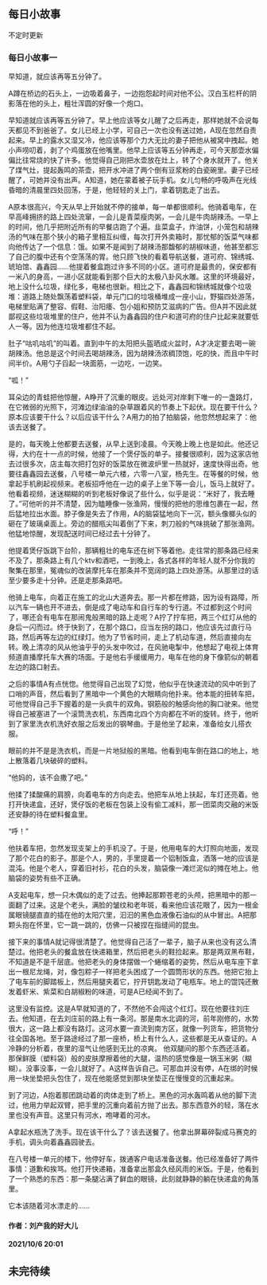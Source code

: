 ## 每日小故事
不定时更新

### 每日小故事一


  早知道，就应该再等五分钟了。
  
  A蹲在桥边的石头上，一边吸着鼻子，一边抱怨起时间对他不公。汉白玉栏杆的阴影落在他的头上，粗壮浑圆的好像一个炮口。
  
早知道就应该再等五分钟了。早上他应该等女儿醒了之后再走，那样她就不会说每天都见不到爸爸了。女儿已经上小学，可自己一次也没有送过她，A现在忽然自责起来。早上的露水又湿又冷，他应该等那个力大无比的妻子把他从被窝中拽起。她小声唠叨着，剥了个鸡蛋放在他嘴里。他早上应该等五分钟再走，可今天那壶水偏偏比往常烧的快了许多。他觉得自己刚把水壶放在灶上，转了个身水就开了。他关了煤气灶，提起轰鸣的茶壶，把开水冲进了两个倒有豆浆粉的白瓷碗里。妻子已经醒了，可她并没有出声。A知道，她在蒙着被子玩手机。女儿匀畅的呼吸声在光线昏暗的清晨里四处回荡，于是，他轻轻的关上门，拿着钥匙走了出去。

A原本很高兴，今天从早上开始就不停的接单，每一单都很顺利。他骑着电车，在早高峰拥挤的路上四处流窜，一会儿是青菜瘦肉粥，一会儿是牛肉胡辣汤。一早上的时间，他几乎把附近所有的早餐店跑了个遍。韭菜盒子，炸油饼，小笼包和胡辣汤的气味在那个狭小的箱子里相互纠缠，每次打开外卖箱时，那忧郁的饭菜气味都向他传达了一个信息：饿。如果不是闻到了胡辣汤那馥郁的胡椒味道，他甚至都忘了自己的腹中还有个空荡荡的胃。他只顾飞快的看着导航送餐，道可府、锦绣城、琥珀馆、鑫鑫园……他提着餐盒跑过许多不同的小区。道可府是最贵的，保安都有一米八的身高，一进小区就能看到那个巨大的太极八卦风水雕。这里的环境最好，地上没什么垃圾，绿化多，电梯也很新。相比之下，鑫鑫园和锦绣城就像个垃圾堆：道路上随处飘荡着塑料袋，单元门口的垃圾桶堆成一座小山，野猫四处游荡，电梯里贴满了整容、假鞋、治阳痿、包小姐和预防艾滋病的广告。但A并不因此就鄙视这些垃圾堆里的住户，他并不认为鑫鑫园的住户和道可府的住户比起来就要低人一等。因为他连垃圾堆都住不起。

肚子“咕叽咕叽”的叫着。直到中午的太阳把头盔晒成火盆时，A才决定要去喝一碗胡辣汤。他总是这个时间去喝胡辣汤，因为胡辣汤浓稠顶饱，吃的快，而且中午时间半价。A用勺子舀起一块面筋，一边吃，一边笑。

“呱！”

  耳朵边的青蛙把他惊醒，A睁开了沉重的眼皮。远处河对岸剩下唯一的一盏路灯，在它微弱的光照下，河滩边绿油油的杂草跟着风的节奏上下起伏。现在要干什么？原本应该要干什么？以后应该干什么？A用力的拍了拍脑袋，他忽然想起来了：他该去送餐了。
  
是的，每天晚上他都要去送餐，从早上送到凌晨。今天晚上晚上也是如此。他还记得，大约在十一点的时候，他接了一个煲仔饭的单子。接餐很顺利，因为这家店他去过很多次，店主每次把打包好的饭菜放在微波炉里一热就好，速度快得出奇。他要往鑫鑫园去送餐，八号楼一单元六楼，六零一八室，杨先生。在等餐的时候，他拿起手机刷起视频来。老板招呼他在一边的桌子上坐下等一会儿，饭马上就好了。他看着视频，迷迷糊糊的听到老板好像说了些什么，似乎是说：“米好了，我去睡了。”可他听的并不清楚，因为瞌睡像一张渔网，慢慢的把他的思维包裹在一起，然后猛地拉出水面。脖子像是失去了作用，A的脑袋猛地向下一沉，额头像榔头似的砸在了玻璃桌面上。旁边的醋瓶尖叫着倒了下来，刺刀般的气味挑破了那张渔网。他猛地惊醒，发现配送时间已经过去十分钟了。

他提着煲仔饭跳下台阶，那辆粗壮的电车还在树下等着他。走往常的那条路已经来不及了，那条路上有几个ktv和酒吧，一到晚上，各式各样的年轻人就不分你我的聚集在那里，冤魂似的改装摩托车在那条并不宽阔的路上四处游荡。从那里过的话至少要多走十分钟。还是走那条路吧。

他骑上电车，向着正在施工的北山大道奔去。那一片都在修路，因为设有路障，所以汽车一辆也开不进去，倒是成了电动车和自行车的专行道。不过都到这个时间了，哪还会有电车在那闹鬼般黑暗的路上走呢？A拧了拧车把，两三个红灯从他的身后一闪而过。终于快到了，在那个路口，应当左拐的路口，他应该先过直行马路，然后再等左边的红绿灯。他为了节省时间，走上了机动车道，然后直接向左转。晚上清凉的风从他油乎乎的头发中吹过，在风驰电掣中，他想起了电视上体育频道直播摩托车大赛的场面。于是他右手缓缓用力，电车在他的身下像箭似的朝着左边的路口射去。

之后的事情A有点恍惚。他觉得自己出现了幻觉，他似乎在快速流动的风中听到了口哨的声音，然后看到了黑暗中一个黄色的大眼睛向他扑来。他本能的扭转车把，可他觉得自己手下握着的是一头疯牛的双角。钢筋般的触感向他的胸口驶来。他觉得自己被塞进了一个滚筒洗衣机，东西南北四个方向都在不听的旋转。终于，他听到了家里洗衣机洗好衣服之后发出的钢琴曲。于是他坐了起来，准备给女儿搭衣服。

眼前的并不是是洗衣机，而是一片地狱般的黑暗。他看到电车倒在路口的地上，地上散落着几块破碎的塑料。

  “他妈的，该不会撒了吧。”
  
  他揉了揉酸痛的肩膀，向着电车的方向走去。他把车从地上扶起，车灯还亮着。他打开快递盒，还好，煲仔饭的老板在包装上没有偷工减料，那一团菜肉交融的米饭还安静的待在塑料餐盒里。
  
  “呼！”
  
  他扶着车把，忽然发现支架上的手机没了。于是，他用电车的大灯照向地面，发现了那个花白的影子。那是个人，男的，手里提着一个铝制饭盒，洒落一地的应该是混沌。他是个老人，穿着旧衬衫，花白的头发，脑袋像一滩烂泥似的摊在地上。他脑袋的姿势有些不正确。
  
  A支起电车，想一只木偶似的走了过去。他捧起那颗苍老的头颅，把黑暗中的那一面翻了过来。这是个老头，满脸的皱纹和老年斑，看来他应该花眼了，因为一根金属眼镜腿直直的插在他的太阳穴里，汩汩的黑色血液像石油似的从中冒出。A把那颗头抱在怀里，它一跳一跳的，仿佛一只被捏在指缝间的昆虫。
  
接下来的事情A就记得很清楚了。他觉得自己活了一辈子，脑子从来也没有这么清楚过。他把老头的餐盒放在快递箱里，然后把老头的鞋捡起来。那是两双黑布鞋，不知道是不是千层底。他把老头的身体摆做一个蜷缩着的姿势，然后从电车座下拿出一根尼龙绳，对，像包粽子一样把老头困成了一个圆筒形状的东西。他把它抬上了电车前的脚踏板上，然后用腿夹着它，拧开钥匙发动了电瓶车。地上的馄饨还散发着虾米、紫菜和白胡椒粉的味道，可是A已经闻不到了。

  这里没有监控。这是A早就知道的了，不然他不会闯这个红灯。现在他要往刘庄去。他知道，在去刘庄前的路上有一条河。那是南水北调的河，前年刚修的，水势很大，这一路上都没有路灯。这河水要一直流到南方区，就像一列货车，把货物分往全国各地。至于路途经过了那一座桥，桥上有什么人，这些都是无从查证的。A冷静的分析着，夜里的湿气让他感到无比的凉爽。
他双腿间的那个东西还活着。那保鲜膜（塑料袋）般的皮肤摩擦着他的大腿，温热的感觉像是一锅玉米粥（糊糊）。没事没事，一会儿就好了。A这样告诉自己。可那血并没有停，A在绑的时候用一块坐垫把头包住了，现在他能感觉到那块坐垫正在慢慢变的沉重起来。

  到了河边，A抱着那团跳动着的肉体走到了桥上。黑色的河水轰鸣着从他的脚下流过，他用力举起双臂，把手里的沉重向着前方抛了出去。那东西意外的轻，落在水里也没有声音。这里只有河水，咆哮着的河水。
  
A拿起水瓶洗了洗手。现在该干什么了？该去送餐了。他拿出屏幕碎裂成马赛克的手机，调头向着鑫鑫园驶去。

  在八号楼一单元的楼下，他停好车，拨通客户电话准备送餐。他已经准备好了两件事情：道歉和挨骂。他打开快递箱，准备拿出那盒久经风雨的米饭。于是，他看到了一个熟悉的东西：那一条腿沾满了鲜血的眼镜，此刻就静静的躺在快递盒的角落里。
  
  它本该随着河水漂走的……
  
 
  
  
#### 作者：刘产我的好大儿
#### 2021/10/6 20:01
 
## 未完待续
